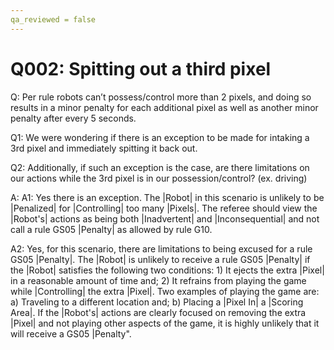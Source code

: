```yaml
---
qa_reviewed = false
---
```


# Q002: Spitting out a third pixel

Q: Per rule <GS05> robots can’t possess/control more than 2 pixels, and doing so results in a minor penalty for each additional pixel as well as another minor penalty after every 5 seconds.

Q1: We were wondering if there is an exception to be made for intaking a 3rd pixel and immediately spitting it back out.

Q2: Additionally, if such an exception is the case, are there limitations on our actions while the 3rd pixel is in our possession/control? (ex. driving)

A: A1: Yes there is an exception. The |Robot| in this scenario is unlikely to be |Penalized| for |Controlling| too many |Pixels|. The referee should view the |Robot's| actions as being both |Inadvertent| and |Inconsequential| and not call a rule GS05 |Penalty| as allowed by rule G10.

A2: Yes, for this scenario, there are limitations to being excused for a rule GS05 |Penalty|. The |Robot| is unlikely to receive a rule GS05 |Penalty| if the |Robot| satisfies the following two conditions: 1) It ejects the extra |Pixel| in a reasonable amount of time and; 2) It refrains from playing the game while |Controlling| the extra |Pixel|. Two examples of playing the game are: a) Traveling to a different location and; b) Placing a |Pixel In| a |Scoring Area|. If the |Robot's| actions are clearly focused on removing the extra |Pixel| and not playing other aspects of the game, it is highly unlikely that it will receive a GS05 |Penalty".